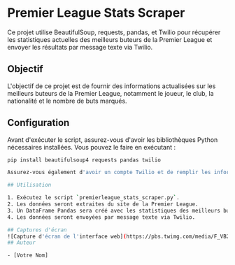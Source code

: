 # Premier League Stats Scraper

Ce projet utilise BeautifulSoup, requests, pandas, et Twilio pour récupérer les statistiques actuelles des meilleurs buteurs de la Premier League et envoyer les résultats par message texte via Twilio.

## Objectif

L'objectif de ce projet est de fournir des informations actualisées sur les meilleurs buteurs de la Premier League, notamment le joueur, le club, la nationalité et le nombre de buts marqués.

## Configuration

Avant d'exécuter le script, assurez-vous d'avoir les bibliothèques Python nécessaires installées. Vous pouvez le faire en exécutant :

```bash
pip install beautifulsoup4 requests pandas twilio

Assurez-vous également d'avoir un compte Twilio et de remplir les informations d'authentification (`account_sid`, `auth_token`, `twilio_phone_number`, `your_phone_number`) dans le script.

## Utilisation

1. Exécutez le script `premierleague_stats_scraper.py`.
2. Les données seront extraites du site de la Premier League.
3. Un DataFrame Pandas sera créé avec les statistiques des meilleurs buteurs.
4. Les données seront envoyées par message texte via Twilio.

## Captures d'écran
![Capture d'écran de l'interface web](https://pbs.twimg.com/media/F_VB2AgXQAAUIb8?format=jpg&name=900x900)
## Auteur

- [Votre Nom]
